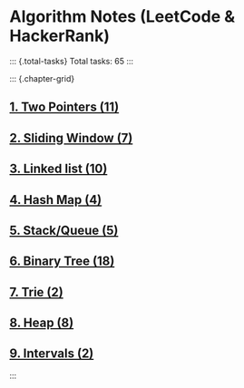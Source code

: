 # Algorithm Notes (LeetCode & HackerRank)

::: {.total-tasks}
Total tasks: 65
:::

::: {.chapter-grid}
## [1. Two Pointers (11)](chapter_1_two_pointers.html)

## [2. Sliding Window (7)](chapter_2_sliding_window.html)

## [3. Linked list (10)](chapter_3_linked_list.html)

## [4. Hash Map (4)](chapter_4_hash_map.html)

## [5. Stack/Queue (5)](chapter_5_stack_queue.html)

## [6. Binary Tree (18)](chapter_6_binary_tree.html)

## [7. Trie (2)](chapter_7_trie.html)

## [8. Heap (8)](chapter_8_heap.html)

## [9. Intervals (2)](chapter_9_intervals.html)
:::